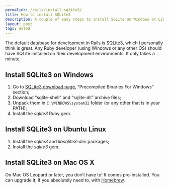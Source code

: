 ```yaml
---
permalink: /rails/install-sqlite3/
title: How to install SQLite3
description: A couple of easy steps to install SQLite on Windows or Linux
layout: post
tags: dated
---
```


The default database for development in Rails is [SQLite3][1], which I personally think is great. Any Ruby developer (using Windows or any other OS) should have SQLite installed on their development environments. It only takes a minute.

<h2 id="windows">Install SQLite3 on Windows</h2>

1. Go to [SQLite3 download page][3], “Precompiled Binaries For Windows” section;
2. Download “sqlite-shell” and “sqlite-dll” archive files;
3. Unpack them in `C:\WINDOWS\system32` folder (or any other that is in your PATH);
4. Install the <i>sqlite3</i> Ruby gem.

<h2 id="linux">Install SQLite3 on Ubuntu Linux</h2>

1. Install the <i>sqlite3</i> and <i>libsqlite3-dev</i> packages;
2. Install the <i>sqlite3</i> gem.

<h2 id="mac">Install SQLite3 on Mac OS X</h2>

On Mac OS Leopard or later, you don’t have to! It comes pre-installed. You can upgrade it, if you absolutely need to, with [Homebrew][].


[1]: http://www.sqlite.org/
[3]: http://www.sqlite.org/download.html
[homebrew]: https://brew.sh/